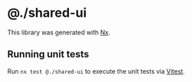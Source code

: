 # @./shared-ui

This library was generated with [Nx](https://nx.dev).

## Running unit tests

Run `nx test @./shared-ui` to execute the unit tests via [Vitest](https://vitest.dev/).
